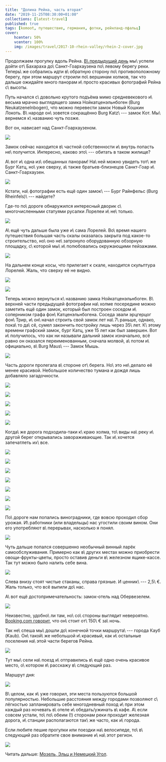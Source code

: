 ```yaml
---
title: "Долина Рейна, часть вторая"
date: "2019-11-25T08:30:00+01:00"
collections: [latest-travel]
published: true
tags: [komoot, путешествие, германия, фотки, рейнланд-пфальц]
cover:
    hcenter: 50%
    vcenter: 100%
    img: /images/travel/2017-10-rhein-valley/rhein-2-cover.jpg
---
```


Продолжаем прогулку вдоль Рейна. [В\ предыдущий день][previous] мы\ успели дойти 
от\ Бахараха до\ Санкт-Гоархаузена по\ левому берегу реки. Теперь\ же собрались 
идти в\ обратную сторону по\ противоположному берегу, при этом маршрут строили 
по\ вершинам холмов, так что дальше ожидайте много панорам и\ просто красивых 
фотографий Рейна с\ высоты.

<!--more-->

Путь начался с\ довольно крутого подъёма мимо средневекового и\ весьма мрачно 
выглядящего замка Нойкатценэльнбоген (Burg Neukatzenelnbogen), что можно 
перевести замок Новый Кошкин Локоть. В\ народе он\ зовется сокращённо Burg 
Katz\ --- замок Кот. Мы\ вернемся к\ названию чуть позже. 

Вот он, нависает над Санкт-Гоархаузеном.

![](/images/travel/2017-10-rhein-valley/rhein-2-burg-katz.jpg)

Замок сейчас находится в\ частной собственности и\ внутрь попасть не\ получится.
Интересно, каково это\ --- обитать в таком жилище?

А\ вот и\ одна из\ обещанных панорам! На\ ней можно увидеть тот\ же Бург Катц, 
но\ уже сверху, а\ также братьев-близнецов Санкт-Гоар и\ Санкт-Гоархаузен.

![](/images/travel/2017-10-rhein-valley/rhein-2-burg-katz-pano.jpg)

Кстати, на\ фотографии есть ещё один замок\ --- Бург Райнфельс (Burg 
Rheinfels)\ --- найдете?

Где-то по\ дороге обнаружился интересный дворик с\ многочисленными статуями 
русалки Лорелеи и\ не\ только.

![](/images/travel/2017-10-rhein-valley/rhein-2-yard.jpg)

А\ ещё чуть дальше была уже и\ сама Лорелей. Во\ время нашего путешествия 
большая часть скалы оказалась закрыта под какое-то строительство, но\ оно 
не\ затронуло оборудованную обзорную площадку, с\ которой мы\ и\ полюбовались 
окружающими пейзажами.

![](/images/travel/2017-10-rhein-valley/rhein-2-loreley-1.jpg)

На дальнем конце косы, что прилегает к скале, находится скульптура Лорелей. 
Жаль, что сверху её не видно. 

![](/images/travel/2017-10-rhein-valley/rhein-2-loreley-2-pano.jpg)

![](/images/travel/2017-10-rhein-valley/rhein-2-loreley-maus.jpg)

Теперь можно вернуться к\ названию замка Нойкатценэльнбоген. В\ верхней части 
предыдущей фотографии на\ холме посередине можно заметить ещё один замок, 
который был построен соседом и\ соперником графа фон\ Катценэльнбогена. Соседа 
звали эрцгерцог фон\ Трир, и\ он\ начал строить свой замок лет на\ 7\ раньше,
однако, пока\ то да\ сё, сумел закончить постройку лишь через 35\ лет. К\ этому 
времени графский замок, бург Катц, уже 15 лет как был завершен. Вот 
и\ получилось, что как ни называли дальний замок изначально, всё равно он 
оказался переименованным, сначала молвой, а\ потом и\ официально, в\ Burg 
Maus\ --- Замок Мышь.

![](/images/travel/2017-10-rhein-valley/rhein-2-loreley-3.jpg)

Часть дороги пролегала в\ стороне от\ берега. Но\ это не\ делало её менее 
красивой. Небольшое количество тумана и дождя лишь добавляло загадочности.

![](/images/travel/2017-10-rhein-valley/rhein-2-walk-1.jpg)

![](/images/travel/2017-10-rhein-valley/rhein-2-walk-2.jpg)

![](/images/travel/2017-10-rhein-valley/rhein-2-walk-3.jpg)

![](/images/travel/2017-10-rhein-valley/rhein-2-walk-4.jpg)

![](/images/travel/2017-10-rhein-valley/rhein-2-walk-5.jpg)

Когда\ же дорога подходила-таки к\ краю холма, то\ виды на\ реку и\ другой берег 
открывались завораживающие. Так и\ хочется запечатлеть их\ все.

![](/images/travel/2017-10-rhein-valley/rhein-2-river-1.jpg)

![](/images/travel/2017-10-rhein-valley/rhein-2-river-2-pano.jpg)

![](/images/travel/2017-10-rhein-valley/rhein-2-river-3.jpg)

![](/images/travel/2017-10-rhein-valley/rhein-2-river-4-pano.jpg)

![](/images/travel/2017-10-rhein-valley/rhein-2-river-5.jpg)

![](/images/travel/2017-10-rhein-valley/rhein-2-river-6.jpg)

![](/images/travel/2017-10-rhein-valley/rhein-2-river-7.jpg)

По\ дороге нам попались виноградники, где вовсю проходил сбор урожая. 
И\ работники (или владельцы) нас угостили своим вином. Они его употребляют 
в\ перерывах, насколько я понял.

![](/images/travel/2017-10-rhein-valley/rhein-2-wineyard.jpg)

Чуть дальше попался совершенно необычный винный ларёк самообслуживания. Примерно 
как в\ других местах можно приобрести овощи-фрукты-цветы, просто оставив деньги 
в\ железном ящике-кассе. Так тут можно было налить себе вина.

![](/images/travel/2017-10-rhein-valley/rhein-2-wine.jpg)

Слева внизу стоят чистые стаканы, справа грязные. И ценник\ --- 2,5\ €. Жаль 
только, что всё выпили до\ нас.

А\ вот ещё достопримечательность: замок-отель над Обервезелем.

![](/images/travel/2017-10-rhein-valley/rhein-2-burghotel.jpg) 

Неизвестно, удобно\ ли там, но\ со\ стороны выглядит невероятно. [Booking.com 
говорит][booking], что он\ стоит от\ 150\ € за\ ночь. 

Так не\ спеша мы\ дошли до\ конечной точки маршрута\ --- города Кауб (Kaub). 
Он\ такой\ же небольшой и\ красивый, как и\ остальные поселения на\ этой части 
берегов Рейна.

![](/images/travel/2017-10-rhein-valley/rhein-2-kaub.jpg)

Тут мы\ сели на\ поезд и\ отправились в\ ещё одно очень красивое место, 
о\ котором я\ расскажу в\ следующий раз.

Маршрут дня:

![](iframe:https://www.komoot.de/tour/23626505/embed)

В\ целом, как я\ уже говорил, эти места пользуются большой популярностью. 
Небольшие расстояния между городами позволяют с\ лёгкостью запланировать себе
многодневный поход и\ при этом каждый раз ночевать в\ отеле и\ обедать/ужинать 
в\ кафе. А\ если совсем устали, то\ по\ обеим (!) сторонам реки проходит 
железная дорога, и\ станции располагаются так\ же часто, как и\ города.

Если любите пешие прогулки или поездки на\ велосипеде, то\ в\ следующий раз 
обратите свое внимание и\ на\ этот регион.

![](/images/travel/2017-10-rhein-valley/rhein-2-end.jpg)

Читать дальше: [Мозель, Эльц и Немецкий Угол](/post/eltz-koblenz/).

[booking]: https://www.booking.com/hotel/de/burghotel-auf-schonburg.html
[previous]: /post/rhein-valley-1/
